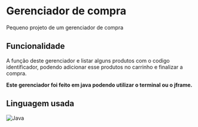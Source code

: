 # Gerenciador de compra
Pequeno projeto de um gerenciador de compra </br>

## Funcionalidade
A função deste gerenciador e listar alguns produtos com o codigo identificador, podendo adicionar esse produtos no carrinho e finalizar a compra.</br>

**Este gerenciador foi feito em java podendo utilizar o terminal ou o jframe.**</br>

## Linguagem usada
![Java](https://img.shields.io/badge/Java-ED8B00?style=for-the-badge&logo=java&logoColor=white)
